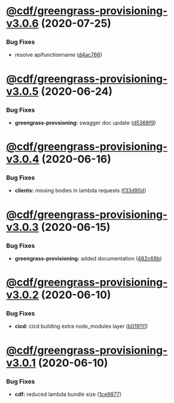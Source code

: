 # [@cdf/greengrass-provisioning-v3.0.6](https://git-codecommit.us-west-2.amazonaws.com/v1/repos/cdf-core/compare/@cdf/greengrass-provisioning-v3.0.5...@cdf/greengrass-provisioning-v3.0.6) (2020-07-25)


### Bug Fixes

* resolve apifunctionname ([d4ac766](https://git-codecommit.us-west-2.amazonaws.com/v1/repos/cdf-core/commit/d4ac766d7512a778b2fbae8880e975b83209fb77))

# [@cdf/greengrass-provisioning-v3.0.5](https://git-codecommit.us-west-2.amazonaws.com/v1/repos/cdf-core/compare/@cdf/greengrass-provisioning-v3.0.4...@cdf/greengrass-provisioning-v3.0.5) (2020-06-24)


### Bug Fixes

* **greengrass-provsioning:** swagger doc update ([d5368f9](https://git-codecommit.us-west-2.amazonaws.com/v1/repos/cdf-core/commit/d5368f96c1f6a23960ab4aba755bcd82441a0521))

# [@cdf/greengrass-provisioning-v3.0.4](https://git-codecommit.us-west-2.amazonaws.com/v1/repos/cdf-core/compare/@cdf/greengrass-provisioning-v3.0.3...@cdf/greengrass-provisioning-v3.0.4) (2020-06-16)


### Bug Fixes

* **clients:** missing bodies in lambda requests ([f33d90d](https://git-codecommit.us-west-2.amazonaws.com/v1/repos/cdf-core/commit/f33d90de6350002fcddb240fcbea7ae39ab37fba))

# [@cdf/greengrass-provisioning-v3.0.3](https://git-codecommit.us-west-2.amazonaws.com/v1/repos/cdf-core/compare/@cdf/greengrass-provisioning-v3.0.2...@cdf/greengrass-provisioning-v3.0.3) (2020-06-15)


### Bug Fixes

* **greengrass-provisioning:** added documentation ([482c68b](https://git-codecommit.us-west-2.amazonaws.com/v1/repos/cdf-core/commit/482c68b6b7ac86fb160064f72b9b0e1719a1459a))

# [@cdf/greengrass-provisioning-v3.0.2](https://git-codecommit.us-west-2.amazonaws.com/v1/repos/cdf-core/compare/@cdf/greengrass-provisioning-v3.0.1...@cdf/greengrass-provisioning-v3.0.2) (2020-06-10)


### Bug Fixes

* **cicd:** cicd building extra node_modules layer ([b019111](https://git-codecommit.us-west-2.amazonaws.com/v1/repos/cdf-core/commit/b019111adadea7bac04ed3aaa35254c3137615e0))

# [@cdf/greengrass-provisioning-v3.0.1](https://git-codecommit.us-west-2.amazonaws.com/v1/repos/cdf-core/compare/@cdf/greengrass-provisioning-v3.0.0...@cdf/greengrass-provisioning-v3.0.1) (2020-06-10)


### Bug Fixes

* **cdf:** reduced lambda bundle size ([1ce9877](https://git-codecommit.us-west-2.amazonaws.com/v1/repos/cdf-core/commit/1ce9877878831dac78b00ddbc5589cadead19d53))
